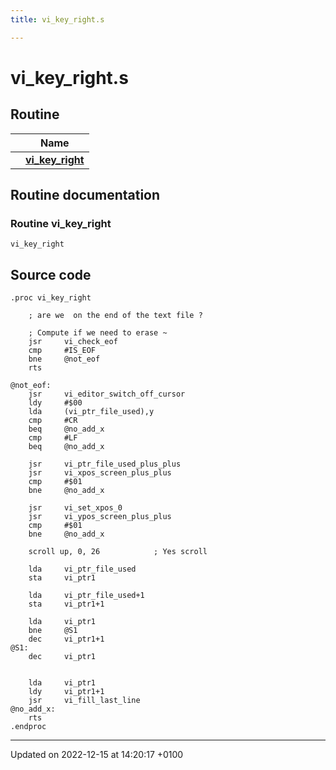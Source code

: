 ```yaml
---
title: vi_key_right.s

---
```


# vi_key_right.s



## Routine

|                | Name           |
| -------------- | -------------- |
| | **[vi_key_right](Files/vi__key__right_8s.md#Routine-vi-key-right)** |


## Routine documentation

### Routine vi_key_right

```ca65
vi_key_right
```




## Source code

```ca65
.proc vi_key_right

    ; are we  on the end of the text file ?

    ; Compute if we need to erase ~
    jsr     vi_check_eof
    cmp     #IS_EOF
    bne     @not_eof
    rts

@not_eof:
    jsr     vi_editor_switch_off_cursor
    ldy     #$00
    lda     (vi_ptr_file_used),y
    cmp     #CR
    beq     @no_add_x
    cmp     #LF
    beq     @no_add_x

    jsr     vi_ptr_file_used_plus_plus
    jsr     vi_xpos_screen_plus_plus
    cmp     #$01
    bne     @no_add_x

    jsr     vi_set_xpos_0
    jsr     vi_ypos_screen_plus_plus
    cmp     #$01
    bne     @no_add_x

    scroll up, 0, 26            ; Yes scroll

    lda     vi_ptr_file_used
    sta     vi_ptr1

    lda     vi_ptr_file_used+1
    sta     vi_ptr1+1

    lda     vi_ptr1
    bne     @S1
    dec     vi_ptr1+1
@S1:
    dec     vi_ptr1


    lda     vi_ptr1
    ldy     vi_ptr1+1
    jsr     vi_fill_last_line
@no_add_x:
    rts
.endproc
```


-------------------------------

Updated on 2022-12-15 at 14:20:17 +0100
